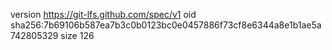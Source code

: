 version https://git-lfs.github.com/spec/v1
oid sha256:7b69106b587ea7b3c0b0123bc0e0457886f73cf8e6344a8e1b1ae5a742805329
size 126
